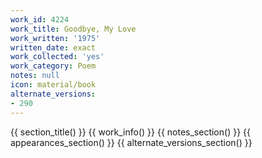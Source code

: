 ```yaml
---
work_id: 4224
work_title: Goodbye, My Love
work_written: '1975'
written_date: exact
work_collected: 'yes'
work_category: Poem
notes: null
icon: material/book
alternate_versions:
- 290
---
```


{{ section_title() }}
{{ work_info() }}
{{ notes_section() }}
{{ appearances_section() }}
{{ alternate_versions_section() }}